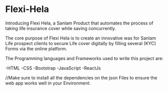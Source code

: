 # Flexi-Hela
Introducing Flexi Hela, a Sanlam Product that automates the process of taking life insurance cover while saving concurrently.

The core purpose of Flexi Hela is to create an innovative was for Sanlam Life prospect clients to secure Life cover digitally by filling several (KYC) Forms via the online platform. 

The Programming languages and Frameworks used to write this project are: 

-HTML
-CSS
-Bootstrap
-JavaScript
-ReactJs

//Make sure to install all the dependencies on the json Files to ensure the web app works well in your Environment.
